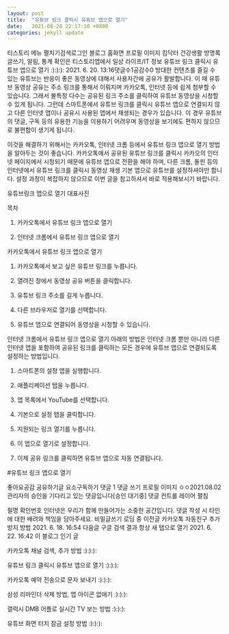 ```yaml
---
layout: post
title:  "유튜브 링크 클릭시 유튜브 앱으로 열기"
date:   2021-08-20 22:17:10 +0800
categories: jekyll update
---
```

티스토리 메뉴 펼치기검색로그인
블로그 홈화면
프로필 이미지
킴닥터 건강생활
방명록
글쓰기, 알림, 통계 확인은 티스토리앱에서
일상 라이프/IT 정보
유튜브 링크 클릭시 유튜브 앱으로 열기
:):):):
2021. 6. 20. 13:16댓글수1공감수0
방대한 컨텐츠를 즐길 수 있는 유튜브는 반응이 좋은 동영상에 대해서 사용자간에 공유가 활발합니다. 이 때 유튜브 동영상 공유는 주소 링크를 통해서 이뤄지며 카카오톡, 인터넷 등에 쉽게 첨부할 수 있습니다. 그래서 불특정 다수는 공유된 링크 주소를 클릭하여 유튜브 동영상을 시청할 수 있게 됩니다. 그런데 스마트폰에서 유튜브 링크를 클릭시 유튜브 앱으로 연결되지 않고 다른 인터넷 앱이나 공유시 사용된 앱에서 재생되는 경우가 있습니다. 이 경우 유튜브의 댓글, 구독 등의 유용한 기능을 이용하기 어려우며 동영상을 보기에도 편하지 않으므로 불편함이 생기게 됩니다.

 

이것을 해결하기 위해서는 카카오톡, 인터넷 크롬 등에서 유튜브 링크 앱으로 열기 방법을 알아두는 것이 좋습니다. 카카오톡에서 공유된 유튜브 링크를 클릭시 카카오의 인터넷 페이지에서 시청되기 때문에 유튜브 앱으로 전환을 해야 하며, 다른 크롬, 돌핀 등의 인터넷에서 유튜브 링크를 클릭시 동영상 재생 기본 앱으로 유튜브를 설정하셔야만 합니다. 설정 과정이 복잡하지 않으므로 이번 글을 참고하셔서 바로 적용해보시기 바랍니다.

 

유튜브링크 앱으로 열기 대표사진
 

목차

1. 카카오톡에서 유튜브 링크 앱으로 열기

2. 인터넷 크롬에서 유튜브 링크 앱으로 열기

 

카카오톡에서 유튜브 링크 앱으로 열기


1. 카카오톡에서 보고 싶은 유튜브 링크를 누릅니다.

2. 열려진 창에서 동영상 공유 버튼을 클릭합니다.

 

 



3. 유튜브 링크 주소를 길게 누릅니다.

4. 다른 브라우저로 열기를 선택합니다.

 

 


5. 유튜브 앱으로 연결되어 동영상을 시청할 수 있습니다.

 

인터넷 크롬에서 유튜브 링크 앱으로 열기
아래의 방법은 인터넷 크롬 뿐만 아니라 다른 인터넷 앱을 포함하여 공유된 링크를 클릭하는 모든 경우에 유튜브 앱으로 연결되도록 설정하는 방법입니다. 

 



1. 스마트폰의 설정 앱을 실행합니다.

2. 애플리케이션 탭을 누릅니다.

3. 앱 목록에서 YouTube를 선택합니다.

 

 



4. 기본으로 설정 탭을 클릭합니다.

5. 지원되는 링크 열기를 누릅니다.

 

 


6. 이 앱으로 열기로 설정합니다.

7. 이제 공유 링크를 클릭하면 유튜브 앱으로 자동 연결됩니다.

#유튜브 링크 앱으로 열기

좋아요공감
공유하기글 요소구독하기
댓글 1
댓글 쓰기
프로필 이미지
ㅇㅇ2021.08.02
관리자의 승인을 기다리고 있는 댓글입니다[승인 대기중]
댓글 컨트롤 레이어 펼침

필명
확인번호
인터넷은 우리가 함께 만들어가는 소중한 공간입니다. 댓글 작성 시 타인에 대한 배려와 책임을 담아주세요.
비밀글쓰기
로딩 중
이전글
카카오톡 자동친구 추가 방지 방법
2021. 6. 18. 16:54
다음글
구글 검색 결과 항상 새 탭으로 열기
2021. 6. 22. 16:42
이 블로그 인기 글

카카오톡 채널 검색, 추가 방법
:):):):

유튜브 링크 클릭시 유튜브 앱으로 열기
:):):):

카카오톡 예약 전송으로 문자 보내기
:):):):

삼성 리마인더 삭제 방법, 앱 아이콘 없애기
:):):):

갤럭시 DMB 어플로 실시간 TV 보는 방법
:):):):

유튜브 화면 터치 잠금 설정 방법
:):):):